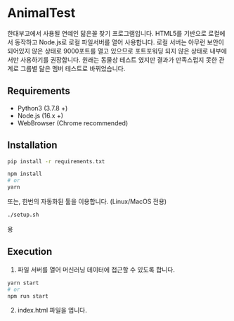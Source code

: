# AnimalTest

한대부고에서 사용될 연예인 닮은꼴 찾기 프로그램입니다. HTML5를 기반으로 로컬에서 동작하고 Node.js로 로컬 파일서버를 열어 사용합니다. 로컬 서버는 아무런 보안이 되어있지 않은 상태로 9000포트를 열고 있으므로 포트포워딩 되지 않은 상태로 내부에서만 사용하기를 권장합니다. 원래는 동물상 테스트 였지만 결과가 만족스럽지 못한 관계로 그룹별 닮은 멤버 테스트로 바뀌었습니다.

## Requirements

- Python3 (3.7.8 +)
- Node.js (16.x +)
- WebBrowser (Chrome recommended)

## Installation

```bash
pip install -r requirements.txt

npm install
# or
yarn
```

또는, 한번의 자동화된 툴을 이용합니다. (Linux/MacOS 전용)

```bash
./setup.sh
```

용

## Execution

1. 파일 서버를 열어 머신러닝 데이터에 접근할 수 있도록 합니다.

```bash
yarn start
# or
npm run start
```

2. index.html 파일을 엽니다.
